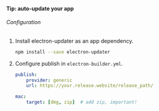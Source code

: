#### Tip: auto-update your app

###### Configuration

1. Install electron-updater as an app dependency.

    ```bash
    npm install --save electron-updater
    ```

2. Configure publish in `electron-builder.yml`.

    ```yml
    publish:
        provider: generic
        url: https://your.release.website/release_path/
    
    mac:
        target: [dmg, zip]  # add zip, important!
    ```


<aside class="notes">
</aside>
